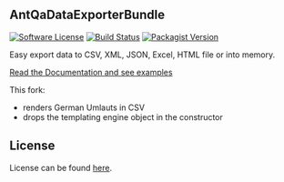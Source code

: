 AntQaDataExporterBundle
-------------
[![Software License](https://img.shields.io/badge/license-MIT-brightgreen.svg?style=flat-square)](LICENSE)
[![Build Status](https://api.travis-ci.org/antqa/DataExporterBundle.png?branch=master)](http://travis-ci.org/antqa/DataExporterBundle)
[![Packagist Version](https://img.shields.io/packagist/v/antqa/dataexporter-bundle.svg?style=flat-square)](https://packagist.org/packages/antqa/dataexporter-bundle)

Easy export data to CSV, XML, JSON, Excel, HTML file or into memory.

[Read the Documentation and see examples](https://github.com/antqa/DataExporterBundle/blob/master/Resources/doc/index.md)

This fork:
- renders German Umlauts in CSV
- drops the templating engine object in the constructor

License
-------
License can be found [here](https://github.com/antqa/DataExporterBundle/blob/master/Resources/meta/LICENSE).
